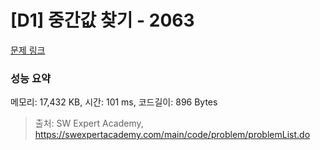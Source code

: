 # [D1] 중간값 찾기 - 2063 

[문제 링크](https://swexpertacademy.com/main/code/problem/problemDetail.do?contestProbId=AV5QPsXKA2UDFAUq) 

### 성능 요약

메모리: 17,432 KB, 시간: 101 ms, 코드길이: 896 Bytes



> 출처: SW Expert Academy, https://swexpertacademy.com/main/code/problem/problemList.do